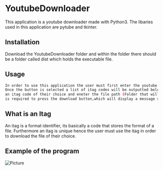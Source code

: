# YoutubeDownloader
This application is a youtube downloader made with Python3. 
The libaries used in this application are pytube and tkinter.

## Installation
Download the YoutubeDownloader folder and within the folder
there should be a folder called dist which holds the executable file. 

## Usage 
```bash
In order to use this application the user must first enter the youtube link, and select the audio or video button. 
Once the button is selected a list of itag codes will be outputted below the form. The user is then required to select 
an itag code of their choice and eneter the file path (Folder that will store the file). Once all inputs are filled the user 
is required to press the download button,which will display a message saying "Downloading (the name of the file)".
```

## What is an Itag
An itag is a format identifier, its basically a code that stores the format of a file.
Furthermore an itag is unique hence the user must use the itag in order to download the 
file of their choice. 

## Example of the program
![Picture](https://i.imgur.com/K4i1262.png)

